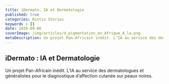 ```yaml
---
title: iDermato, IA et Dermatologie
published: true
categories: Rintio Stories
keywords : []
date: 2020-09-06
coverImage: /img/articles/d_pigmentation_en_Afrique_A_la.png
metaDescription: Un projet Pan-Africain inédit. L’IA au service des dermatologues et généralistes pour le diagnostique d’affection cutanée sur peaux noires.
---
```


## iDermato : IA et Dermatologie

Un projet Pan-Africain inédit. L’IA au service des dermatologues et généralistes pour le diagnostique d’affection cutanée sur peaux noires.

